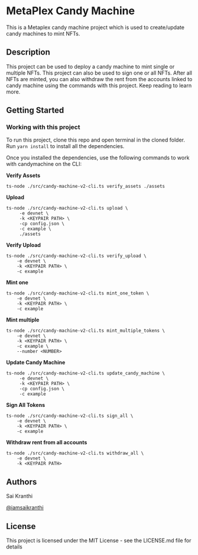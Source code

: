 
# MetaPlex Candy Machine

This is a Metaplex candy machine project which is used to create/update candy machines to mint NFTs.

## Description

This project can be used to deploy a candy machine to mint single or multiple NFTs. This project can also be used to sign one or all NFTs. After all NFTs are minted, you can also withdraw the rent from the accounts linked to candy machine using the commands with this project. Keep reading to learn more.

## Getting Started

### Working with this project

To run this project, clone this repo and open terminal in the cloned folder. Run `yarn install` to install all the dependencies.

Once you installed the dependencies, use the following commands to work with candymachine on the CLI:

**Verify Assets**
```
ts-node ./src/candy-machine-v2-cli.ts verify_assets ./assets
```
**Upload**
```
ts-node ./src/candy-machine-v2-cli.ts upload \
     -e devnet \
     -k <KEYPAIR PATH> \
     -cp config.json \
     -c example \
     ./assets
```

**Verify Upload**
```
ts-node ./src/candy-machine-v2-cli.ts verify_upload \
    -e devnet \
    -k <KEYPAIR PATH> \
    -c example
```

**Mint one**
```
ts-node ./src/candy-machine-v2-cli.ts mint_one_token \
    -e devnet \
    -k <KEYPAIR PATH> \
    -c example
```

**Mint multiple**
```
ts-node ./src/candy-machine-v2-cli.ts mint_multiple_tokens \
    -e devnet \
    -k <KEYPAIR PATH> \
    -c example \
    --number <NUMBER>
```

**Update Candy Machine**
```
ts-node ./src/candy-machine-v2-cli.ts update_candy_machine \
     -e devnet \
     -k <KEYPAIR PATH> \
     -cp config.json \
     -c example
```

**Sign All Tokens**
```
ts-node ./src/candy-machine-v2-cli.ts sign_all \
    -e devnet \
    -k <KEYPAIR PATH> \
    -c example
```

**Withdraw rent from all accounts**
```
ts-node ./src/candy-machine-v2-cli.ts withdraw_all \
    -e devnet \
    -k <KEYPAIR PATH>
```

## Authors

  

Sai Kranthi

[@iamsaikranthi](https://twitter.com/iamsaikranthi)

  
  

## License

  

This project is licensed under the MIT License - see the LICENSE.md file for details